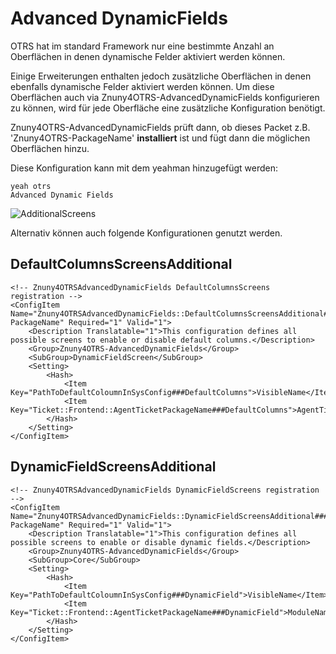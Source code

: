 # Advanced DynamicFields

OTRS hat im standard Framework nur eine bestimmte Anzahl an Oberflächen in denen dynamische Felder aktiviert werden können.

Einige Erweiterungen enthalten jedoch zusätzliche Oberflächen in denen ebenfalls dynamische Felder aktiviert werden können. Um diese Oberflächen auch via Znuny4OTRS-AdvancedDynamicFields konfigurieren zu können, wird für jede Oberfläche eine zusätzliche Konfiguration benötigt.

Znuny4OTRS-AdvancedDynamicFields prüft dann, ob dieses Packet z.B. 'Znuny4OTRS-PackageName' __installiert__ ist und fügt dann die möglichen Oberflächen hinzu.

Diese Konfiguration kann mit dem yeahman hinzugefügt werden:
```
yeah otrs
Advanced Dynamic Fields
```

![AdditionalScreens](doc/images/AdditionalScreens.png)


Alternativ können auch folgende Konfigurationen genutzt werden.

## DefaultColumnsScreensAdditional
```
<!-- Znuny4OTRSAdvancedDynamicFields DefaultColumnsScreens registration -->
<ConfigItem Name="Znuny4OTRSAdvancedDynamicFields::DefaultColumnsScreensAdditional###Znuny4OTRS-PackageName" Required="1" Valid="1">
    <Description Translatable="1">This configuration defines all possible screens to enable or disable default columns.</Description>
    <Group>Znuny4OTRS-AdvancedDynamicFields</Group>
    <SubGroup>DynamicFieldScreen</SubGroup>
    <Setting>
        <Hash>
            <Item Key="PathToDefaultColoumnInSysConfig###DefaultColumns">VisibleName</Item>
            <Item Key="Ticket::Frontend::AgentTicketPackageName###DefaultColumns">AgentTicketWatchlistExtendedOverview</Item>
        </Hash>
    </Setting>
</ConfigItem>
```

## DynamicFieldScreensAdditional
```
<!-- Znuny4OTRSAdvancedDynamicFields DynamicFieldScreens registration -->
<ConfigItem Name="Znuny4OTRSAdvancedDynamicFields::DynamicFieldScreensAdditional###Znuny4OTRS-PackageName" Required="1" Valid="1">
    <Description Translatable="1">This configuration defines all possible screens to enable or disable dynamic fields.</Description>
    <Group>Znuny4OTRS-AdvancedDynamicFields</Group>
    <SubGroup>Core</SubGroup>
    <Setting>
        <Hash>
            <Item Key="PathToDefaultColoumnInSysConfig###DynamicField">VisibleName</Item>
            <Item Key="Ticket::Frontend::AgentTicketPackageName###DynamicField">ModuleName</Item>
        </Hash>
    </Setting>
</ConfigItem>
```